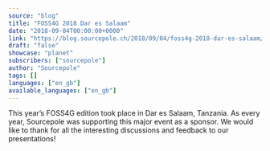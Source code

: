 ```yaml
---
source: "blog"
title: "FOSS4G 2018 Dar es Salaam"
date: "2018-09-04T00:00:00+0000"
link: "https://blog.sourcepole.ch/2018/09/04/foss4g-2018-dar-es-salaam/"
draft: "false"
showcase: "planet"
subscribers: ["sourcepole"]
author: "Sourcepole"
tags: []
languages: ["en_gb"]
available_languages: ["en_gb"]
---
```


<p>This year&rsquo;s FOSS4G edition took place in Dar es Salaam, Tanzania.
As every year, Sourcepole was supporting this major event as a sponsor.
We would like to thank for all the interesting discussions and feedback to our presentations!</p>
